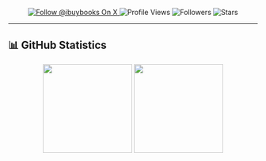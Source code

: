 <p align="center">
  <a href="https://x.com/ibuybooks">
    <img src="https://img.shields.io/badge/Follow%20%40ibuybooks-000000?logo=X&logoColor=white&style=for-the-badge" alt="Follow @ibuybooks On X"/>
  </a>
  <img src="https://komarev.com/ghpvc/?username=ibuybooks&style=for-the-badge&color=2F323A" alt="Profile Views"/>
  <img src="https://img.shields.io/github/followers/ibuybooks?style=for-the-badge&color=2F323A" alt="Followers"/>
  <img src="https://img.shields.io/github/stars/ibuybooks?style=for-the-badge&color=2F323A" alt="Stars"/>
</p>

---

## 📊 GitHub Statistics

<div align="center">
  
<img height="180em" src="https://github-readme-stats.vercel.app/api?username=ibuybooks&show_icons=true&theme=minimal&include_all_commits=true&count_private=true&hide_border=true"/>
<img height="180em" src="https://github-readme-stats.vercel.app/api/top-langs/?username=ibuybooks&layout=compact&theme=minimal&hide_border=true"/>

</div>
